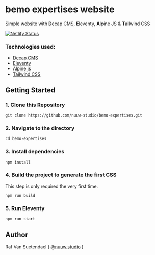 # bemo expertises website

Simple website with **D**ecap CMS, **E**leventy, **A**lpine JS & **T**ailwind CSS

[![Netlify Status](https://api.netlify.com/api/v1/badges/66625d14-f951-4b0c-8838-55b951bf654c/deploy-status)](https://app.netlify.com/sites/earnest-mousse-2ef924/deploys)

### Technologies used:

- [Decap CMS](https://decapcms.org/)
- [Eleventy](https://www.11ty.dev/)
- [Alpine.js](https://github.com/alpinejs/alpine)
- [Tailwind CSS](https://tailwindcss.com/)

## Getting Started

### 1\. Clone this Repository

```
git clone https://github.com/nuuw-studio/bemo-expertises.git
```

### 2\. Navigate to the directory

```
cd bemo-expertises
```

### 3\. Install dependencies

```
npm install
```

### 4\. Build the project to generate the first CSS

This step is only required the very first time.

```
npm run build
```

### 5\. Run Eleventy

```
npm run start
```

## Author

Raf Van Suetendael ( [@nuuw.studio](https://nuuw.studio/) )
